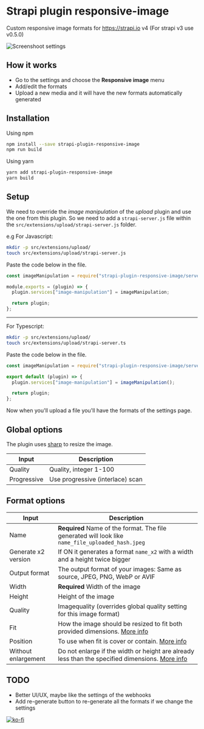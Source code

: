 # Strapi plugin responsive-image

Custom responsive image formats for https://strapi.io v4 (For strapi v3 use v0.5.0)

<div>
  <img src="assets/screenshot_settings.png" alt="Screenshoot settings">
</div>

## How it works

- Go to the settings and choose the **Responsive image** menu
- Add/edit the formats
- Upload a new media and it will have the new formats automatically generated

## Installation

Using npm

```bash
npm install --save strapi-plugin-responsive-image
npm run build
```

Using yarn

```bash
yarn add strapi-plugin-responsive-image
yarn build
```

## Setup

We need to override the _image manipulation_ of the _upload_ plugin and use the one from this plugin. So we need to add a `strapi-server.js` file within the `src/extensions/upload/strapi-server.js` folder.

e.g
For Javascript:

```bash
mkdir -p src/extensions/upload/
touch src/extensions/upload/strapi-server.js
```

Paste the code below in the file.



```javascript
const imageManipulation = require("strapi-plugin-responsive-image/server/services/image-manipulation");

module.exports = (plugin) => {
  plugin.services["image-manipulation"] = imageManipulation;

  return plugin;
};
```

---

For Typescript:

```bash
mkdir -p src/extensions/upload/
touch src/extensions/upload/strapi-server.ts
```

Paste the code below in the file.

```typescript
const imageManipulation = require("strapi-plugin-responsive-image/server/services/image-manipulation");

export default (plugin) => {
  plugin.services["image-manipulation"] = imageManipulation();

  return plugin;
};
```

Now when you'll upload a file you'll have the formats of the settings page.

## Global options

The plugin uses [sharp](https://github.com/lovell/sharp) to resize the image.

| Input       | Description                      |
| ----------- | -------------------------------- |
| Quality     | Quality, integer 1-100           |
| Progressive | Use progressive (interlace) scan |

## Format options

| Input               | Description                                                                                                                                              |
| ------------------- | -------------------------------------------------------------------------------------------------------------------------------------------------------- |
| Name                | **Required** Name of the format. The file generated will look like `name_file_uploaded_hash.jpeg`                                                        |
| Generate x2 version | If ON it generates a format `name_x2` with a width and a height twice bigger                                                                             |
| Output format       | The output format of your images: Same as source, JPEG, PNG, WebP or AVIF                                                                                |
| Width               | **Required** Width of the image                                                                                                                          |
| Height              | Height of the image                                                                                                                                      |
| Quality             | Imagequality (overrides global quality setting for this image format)                                                                                    |
| Fit                 | How the image should be resized to fit both provided dimensions. [More info](https://sharp.pixelplumbing.com/api-resize#parameters)                      |
| Position            | To use when fit is cover or contain. [More info](https://sharp.pixelplumbing.com/api-resize#parameters)                                                  |
| Without enlargement | Do not enlarge if the width or height are already less than the specified dimensions. [More info](https://sharp.pixelplumbing.com/api-resize#parameters) |

## TODO

- Better UI/UX, maybe like the settings of the webhooks
- Add re-generate button to re-generate all the formats if we change the settings

[![ko-fi](https://ko-fi.com/img/githubbutton_sm.svg)](https://ko-fi.com/E1E0H3N9M)
